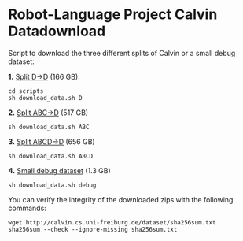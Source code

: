 # Robot-Language Project Calvin Datadownload

Script to download the three different splits of Calvin or a small debug dataset:

**1.** [Split D->D](http://calvin.cs.uni-freiburg.de/dataset/task_D_D.zip) (166 GB):
```
cd scripts
sh download_data.sh D
```
**2.** [Split ABC->D](http://calvin.cs.uni-freiburg.de/dataset/task_ABC_D.zip) (517 GB)
```
sh download_data.sh ABC
```
**3.** [Split ABCD->D](http://calvin.cs.uni-freiburg.de/dataset/task_ABCD_D.zip) (656 GB)
```
sh download_data.sh ABCD
```

**4.** [Small debug dataset](http://calvin.cs.uni-freiburg.de/dataset/calvin_debug_dataset.zip) (1.3 GB)
```
sh download_data.sh debug
```

You can verify the integrity of the downloaded zips with the following commands:
```
wget http://calvin.cs.uni-freiburg.de/dataset/sha256sum.txt
sha256sum --check --ignore-missing sha256sum.txt
```